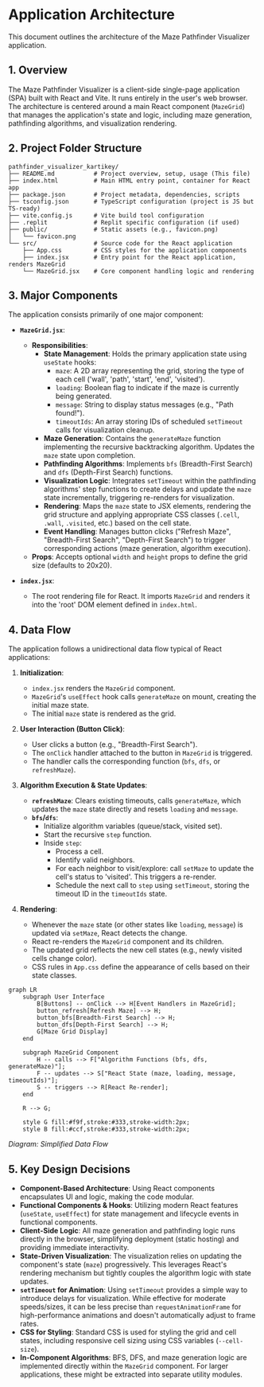 # Application Architecture

This document outlines the architecture of the Maze Pathfinder Visualizer application.

## 1. Overview

The Maze Pathfinder Visualizer is a client-side single-page application (SPA) built with React and Vite. It runs entirely in the user's web browser. The architecture is centered around a main React component (`MazeGrid`) that manages the application's state and logic, including maze generation, pathfinding algorithms, and visualization rendering.

## 2. Project Folder Structure

```
pathfinder_visualizer_kartikey/
├── README.md           # Project overview, setup, usage (This file)
├── index.html          # Main HTML entry point, container for React app
├── package.json        # Project metadata, dependencies, scripts
├── tsconfig.json       # TypeScript configuration (project is JS but TS-ready)
├── vite.config.js      # Vite build tool configuration
├── .replit             # Replit specific configuration (if used)
├── public/             # Static assets (e.g., favicon.png)
│   └── favicon.png
└── src/                # Source code for the React application
    ├── App.css         # CSS styles for the application components
    ├── index.jsx       # Entry point for the React application, renders MazeGrid
    └── MazeGrid.jsx    # Core component handling logic and rendering
```

## 3. Major Components

The application consists primarily of one major component:

- **`MazeGrid.jsx`**:

  - **Responsibilities**:
    - **State Management**: Holds the primary application state using `useState` hooks:
      - `maze`: A 2D array representing the grid, storing the type of each cell ('wall', 'path', 'start', 'end', 'visited').
      - `loading`: Boolean flag to indicate if the maze is currently being generated.
      - `message`: String to display status messages (e.g., "Path found!").
      - `timeoutIds`: An array storing IDs of scheduled `setTimeout` calls for visualization cleanup.
    - **Maze Generation**: Contains the `generateMaze` function implementing the recursive backtracking algorithm. Updates the `maze` state upon completion.
    - **Pathfinding Algorithms**: Implements `bfs` (Breadth-First Search) and `dfs` (Depth-First Search) functions.
    - **Visualization Logic**: Integrates `setTimeout` within the pathfinding algorithms' step functions to create delays and update the `maze` state incrementally, triggering re-renders for visualization.
    - **Rendering**: Maps the `maze` state to JSX elements, rendering the grid structure and applying appropriate CSS classes (`.cell`, `.wall`, `.visited`, etc.) based on the cell state.
    - **Event Handling**: Manages button clicks ("Refresh Maze", "Breadth-First Search", "Depth-First Search") to trigger corresponding actions (maze generation, algorithm execution).
  - **Props**: Accepts optional `width` and `height` props to define the grid size (defaults to 20x20).

- **`index.jsx`**:
  - The root rendering file for React. It imports `MazeGrid` and renders it into the 'root' DOM element defined in `index.html`.

## 4. Data Flow

The application follows a unidirectional data flow typical of React applications:

1.  **Initialization**:

    - `index.jsx` renders the `MazeGrid` component.
    - `MazeGrid`'s `useEffect` hook calls `generateMaze` on mount, creating the initial maze state.
    - The initial `maze` state is rendered as the grid.

2.  **User Interaction (Button Click)**:

    - User clicks a button (e.g., "Breadth-First Search").
    - The `onClick` handler attached to the button in `MazeGrid` is triggered.
    - The handler calls the corresponding function (`bfs`, `dfs`, or `refreshMaze`).

3.  **Algorithm Execution & State Updates**:

    - **`refreshMaze`**: Clears existing timeouts, calls `generateMaze`, which updates the `maze` state directly and resets `loading` and `message`.
    - **`bfs`/`dfs`**:
      - Initialize algorithm variables (queue/stack, visited set).
      - Start the recursive `step` function.
      - Inside `step`:
        - Process a cell.
        - Identify valid neighbors.
        - For each neighbor to visit/explore: call `setMaze` to update the cell's status to 'visited'. This triggers a re-render.
        - Schedule the next call to `step` using `setTimeout`, storing the timeout ID in the `timeoutIds` state.

4.  **Rendering**:
    - Whenever the `maze` state (or other states like `loading`, `message`) is updated via `setMaze`, React detects the change.
    - React re-renders the `MazeGrid` component and its children.
    - The updated grid reflects the new cell states (e.g., newly visited cells change color).
    - CSS rules in `App.css` define the appearance of cells based on their state classes.

```mermaid
graph LR
    subgraph User Interface
        B[Buttons] -- onClick --> H[Event Handlers in MazeGrid];
        button_refresh[Refresh Maze] --> H;
        button_bfs[Breadth-First Search] --> H;
        button_dfs[Depth-First Search] --> H;
        G[Maze Grid Display]
    end

    subgraph MazeGrid Component
        H -- calls --> F["Algorithm Functions (bfs, dfs, generateMaze)"];
        F -- updates --> S["React State (maze, loading, message, timeoutIds)"];
        S -- triggers --> R[React Re-render];
    end

    R --> G;

    style G fill:#f9f,stroke:#333,stroke-width:2px;
    style B fill:#ccf,stroke:#333,stroke-width:2px;
```

_Diagram: Simplified Data Flow_

## 5. Key Design Decisions

- **Component-Based Architecture**: Using React components encapsulates UI and logic, making the code modular.
- **Functional Components & Hooks**: Utilizing modern React features (`useState`, `useEffect`) for state management and lifecycle events in functional components.
- **Client-Side Logic**: All maze generation and pathfinding logic runs directly in the browser, simplifying deployment (static hosting) and providing immediate interactivity.
- **State-Driven Visualization**: The visualization relies on updating the component's state (`maze`) progressively. This leverages React's rendering mechanism but tightly couples the algorithm logic with state updates.
- **`setTimeout` for Animation**: Using `setTimeout` provides a simple way to introduce delays for visualization. While effective for moderate speeds/sizes, it can be less precise than `requestAnimationFrame` for high-performance animations and doesn't automatically adjust to frame rates.
- **CSS for Styling**: Standard CSS is used for styling the grid and cell states, including responsive cell sizing using CSS variables (`--cell-size`).
- **In-Component Algorithms**: BFS, DFS, and maze generation logic are implemented directly within the `MazeGrid` component. For larger applications, these might be extracted into separate utility modules.
